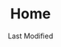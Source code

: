 ---
layout: layouts/home.html
title: Home
description: Additional description that can be left blank.
date: Last Modified
permalink: /
theme: 1

hero_card:
  date: "November 30, 2023"
  title: "New projects chosen for FY23"
  subtitle: "10x selected a new set of high-impact ideas for its next round of Phase 1 funding."
  button_text: "Read more"
  button_link: "https://www.google.com/"

header_columns:
  title: 10x is the federal government’s very own venture studio.
  lists:
    - title: "Big ideas"
      text: "All of our projects come from public servants who submit ideas to see if they can move the needle forward to solve a real problem."
    - title: "Small investments"
      text: "We use an incremental funding approach to minimize the amount of funding we put behind unfeasible projects, so we can focus investments on the most promising ideas."
    - title: "Scalable innovation"
      text: "We demand that our projects demonstrate feasibility and opportunity for impact at every stage of the process. If they don't, we wind them down."

section_1_static_content:
  title: "We’re re-imagining government technology services through your ideas."
  text: "As a public servant, you're uniquely positioned to imagine better ways to serve the public. If you’ve ever thought, 'There's got to be a better way to do that,' we want your ideas."
  button_text: "How to pitch your idea"
  button_link: "/link/to/page"
  subtitle: "Meet our top investment portfolios."
  link_text: "See all of our investment portfolios"
  link_url: "/projects/"

section_1_cards:
  - subtitle: "Benefits Eligibility AND DELIVERY"
    title: "Could it be easier for eligible people to find and receive public benefits?"
    button_text: "Read more"
    button_link: "/link/to/page"
  - subtitle: "Access to data and information"
    title: "How do we make government data more reliable and accurate?"
    button_text: "Read more"
    button_link: "/link/to/page"
  - subtitle: "Science, medicine, and climate"
    title: "How can the federal government lead the way in science and technology research?"
    button_text: "Read more"
    button_link: "/link/to/page"
  - subtitle: "Efficient public service"
    title: "What tools do federal employees need to be efficient and effective at their work?"
    button_text: "Read more"
    button_link: "/link/to/page"

section_2_static_content:
  title: "206 investments and counting."
  button_text: "Discover our investment portfolios"
  button_link: "/reports/"

section_3_content:
  title: "Take a look at some of our best investments so far."
  cards:
  - subtitle: "Benefits Eligibility & Delivery"
    title: "BEARS, the benefit eligibility estimator"
    text: Information on government benefits and services is typical ly agency-centered, rather than human-centered. This investment demonstrates how to build a benefit eligibility estimator that’s easy to understand when facing life’s toughest challenges.
    button_text: "See BEARS in action"
    button_link: "/projects/benefits-eligibility-resource/"
  - subtitle: "Optimizing Digital Experiences"
    title: "The U.S. Web Design System"
    text: In 2015, the team that later became 10x partnered with 18F and the U.S. Digital Service to release the alpha version of the U.S. Federal Web Design Standards. Following additional investment, the standards became a modular suite of components for all federal websites and were renamed the U.S. Web Design System.
    button_text: "Check out the USWDS"
    button_link: "/link/to/page"

section_4_static_content:
  title: "Turning <span class=\"purple\">good-for-government</span> ideas into <span class=\"purple\">good-for-people</span> solutions."
  button_text: "Ready to share yours?"
  button_link: "https://feedback.gsa.gov/jfe/form/SV_1Im8dTPnjnV3HpP"

section_5_static_content:
  title: "We’re in good company."
  text: "10x is proud to share the agencies and offices we’ve partnered with recently."

section_5_bullet_list:
- Department of Justice
- Institute of Museum and Library Sciences
- Federal Emergency Management Agency
- Department of Homeland Security
- Department of Commerce
- Whitehouse Office of Management and Budget
- Department of Health and Human Services
- Small Business Administration
- National Archives and Records Administration
- Department of the Treasury

return_to_top: |-
  Return to top.

submit_idea_cta_before: |-
  Got an idea to submit? 10x accepts ideas on a rolling basis and federal employees can submit them right here.

submit_idea_cta_after: |-
  _\*We don’t yet know when we’ll be evaluating our next batch of ideas for funding. We’ll update you once we know._

ghostwriter_endings:
  -  "delivers services?"
  -  "processes data?"
  -  "ensures equality?"
  -  "engages with the public?"
  -  "uses technology?"

---